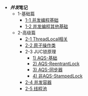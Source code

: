 - ***并发*笔记**
  - 1-基础篇
    - [1-1 并发编程基础](/backend/concurrent/con_1_1.md)
    - [1-2 并发编程其他基础](/backend/concurrent/con_1_2.md)
  - 2-高级篇
    - [2-1 ThreadLocal相关](/backend/concurrent/con_2_1.md)
    - [2-2 原子操作类](/backend/concurrent/con_2_2.md)
    - 2-3 JUC锁原理
       - [1) AQS-基础](/backend/concurrent/con_2_3_1.md)
       - [2) AQS-ReentrantLock](/backend/concurrent/con_2_3_2.md)
       - [3) AQS-同步器](/backend/concurrent/con_2_3_3.md)
       - [4) 非AQS-StampedLock](/backend/concurrent/con_2_3_4.md)
    - [2-4 并发容器](/backend/concurrent/con_2_4.md)
    - [2-5 线程池](/backend/concurrent/con_2_5.md)
